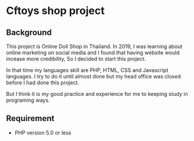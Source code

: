 # Cftoys shop project

## Background
This project is Online Doll Shop in Thailand. In 2019, I was learning about online marketing on social media and I found that having website would incease more credibility, So I decided to start this project.

In that time my languages skill are PHP, HTML, CSS and Javascript languages. I try to do it until almost done but my head office was closed before I had done this project.

But I think it is my good practice and experience for me to keeping study in programing ways.

## Requirement
- PHP version 5.0 or less
